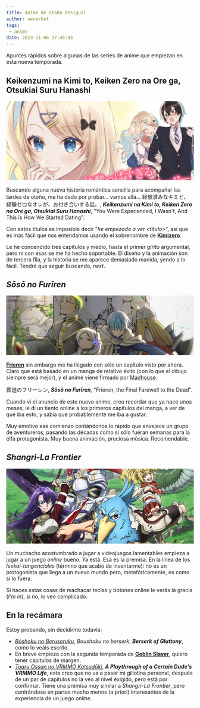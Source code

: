 ```yaml
---
title: Anime de otoño desigual
author: neverbot
tags:
 - anime
date: 2023-11-06 17:45:43
---
```


Apuntes rápidos sobre algunas de las series de anime que empiezan en esta nueva temporada.

## Keikenzumi na Kimi to, Keiken Zero na Ore ga, Otsukiai Suru Hanashi

![Kimizero](./anime-de-otono-desigual/kimizero.jpg)

Buscando alguna nueva historia romántica sencilla para acompañar las tardes de otoño, me ha dado por probar... vamos allá... 経験済みなキミと、経験ゼロなオレが、お付き合いする話。, ***Keikenzumi na Kimi to, Keiken Zero na Ore ga, Otsukiai Suru Hanashi***, "You Were Experienced, I Wasn't, And This is How We Started Dating".

Con estos títulos es imposible decir "*he empezado a ver <título>*", así que es más fácil que nos entendamos usando el sobrenombre de [**Kimizero**](https://en.wikipedia.org/wiki/You_Were_Experienced,_I_Was_Not:_Our_Dating_Story).

Le he concendido tres capítulos y medio, hasta el primer *girito* argumental, pero ni con esas se me ha hecho soportable. El diseño y la animación son de tercera fila, y la historia se me aparece demasiado manida, yendo a lo fácil. Tendré que seguir buscando, *next*.

## *Sōsō no Furīren*

![Frieren](./anime-de-otono-desigual/frieren.jpg)

[**Frieren**](https://en.wikipedia.org/wiki/Frieren) sin embargo me ha llegado con sólo un capítulo visto por ahora. Claro que está basado en un manga de relativo éxito (con lo que el dibujo siempre será mejor), y el anime viene firmado por [Madhouse](https://en.wikipedia.org/wiki/Madhouse_(company)).

葬送のフリーレン, ***Sōsō no Furīren***, "Frieren, the Final Farewell to the Dead".

Cuando vi el anuncio de este nuevo anime, creo recordar que ya hace unos meses, le di un tiento online a los primeros capítulos del manga, a ver de qué iba esto, y sabía que probablemente me iba a gustar.

Muy emotivo ese comienzo contándonos lo rápido que envejece un grupo de aventureros, pasando las décadas como si sólo fueran semanas para la elfa protagonista. Muy buena animación, preciosa música. Recomendable.

## *Shangri-La Frontier*

![Shangri-la Frontier](./anime-de-otono-desigual/shangri-la-frontier.jpg)

Un muchacho acostumbrado a jugar a videojuegos lamentables empieza a jugar a un juego *online* bueno. Ya está. Esa es la premisa. En la línea de los *Isekai-tangenciales* (término que acabo de inventarme): no es un protagonista que llega a un nuevo mundo pero, metafóricamente, es como si lo fuera.

Si haces estas cosas de machacar teclas y botones online le verás la gracia (*I'm in*), si no, lo veo complicado.

## En la recámara

Estoy probando, sin decidirme todavía:

- [*Bōshoku no Beruseruku*](https://en.wikipedia.org/wiki/Berserk_of_Gluttony), *Boushoku no berserk*, ***Berserk of Gluttony***, como lo veáis escrito.
- En breve empiezo con la segunda temporada de [**Goblin Slayer**](https://en.wikipedia.org/wiki/Goblin_Slayer), quiero tener cápitulos de margen.
- [*Toaru Ossan no VRMMO Katsudōki*](https://en.wikipedia.org/wiki/A_Playthrough_of_a_Certain_Dude%27s_VRMMO_Life), ***A Playthrough of a Certain Dude's VRMMO Life***, esta creo que no va a pasar mi gillotina personal, después de un par de capítulos no la veo al nivel exigido, pero está por confirmar. Tiene una premisa muy similar a *Shangri-La Frontier*, pero centrándose en partes mucho menos (a priori) interesantes de la experiencia de un juego *online*.
